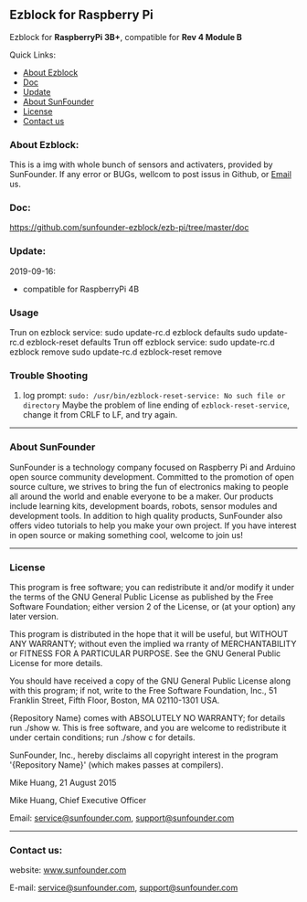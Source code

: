 ## Ezblock for Raspberry Pi
Ezblock for **RaspberryPi 3B+**, compatible for **Rev 4 Module B**

Quick Links:

 * [About Ezblock](#about_this_kit)
 * [Doc](#doc)
 * [Update](#update)
 * [About SunFounder](#about_sunfounder)
 * [License](#license)
 * [Contact us](#contact_us)

<a id="about_this_kit"></a>
### About Ezblock:
This is a img with whole bunch of sensors and activaters, provided by SunFounder. If any error or BUGs, wellcom to post issus in Github, or [Email](#contact_us) us.


<a id="doc"></a>
### Doc:
https://github.com/sunfounder-ezblock/ezb-pi/tree/master/doc


<a id="update"></a>
### Update:
2019-09-16:
 - compatible for RaspberryPi 4B

### Usage
Trun on ezblock service:
sudo update-rc.d ezblock defaults
sudo update-rc.d ezblock-reset defaults
Trun off ezblock service:
sudo update-rc.d ezblock remove
sudo update-rc.d ezblock-reset remove

### Trouble Shooting
1. log prompt: `sudo: /usr/bin/ezblock-reset-service: No such file or directory`
    Maybe the problem of line ending of `ezblock-reset-service`, change it from CRLF to LF, and try again.

----------------------------------------------
<a id="about_sunfounder"></a>
### About SunFounder
SunFounder is a technology company focused on Raspberry Pi and Arduino open source community development. Committed to the promotion of open source culture, we strives to bring the fun of electronics making to people all around the world and enable everyone to be a maker. Our products include learning kits, development boards, robots, sensor modules and development tools. In addition to high quality products, SunFounder also offers video tutorials to help you make your own project. If you have interest in open source or making something cool, welcome to join us!

----------------------------------------------
<a id="license"></a>
### License
This program is free software; you can redistribute it and/or modify it under the terms of the GNU General Public License as published by the Free Software Foundation; either version 2 of the License, or (at your option) any later version.

This program is distributed in the hope that it will be useful, but WITHOUT ANY WARRANTY; without even the implied wa rranty of MERCHANTABILITY or FITNESS FOR A PARTICULAR PURPOSE. See the GNU General Public License for more details.

You should have received a copy of the GNU General Public License along with this program; if not, write to the Free Software Foundation, Inc., 51 Franklin Street, Fifth Floor, Boston, MA 02110-1301 USA.

{Repository Name} comes with ABSOLUTELY NO WARRANTY; for details run ./show w. This is free software, and you are welcome to redistribute it under certain conditions; run ./show c for details.

SunFounder, Inc., hereby disclaims all copyright interest in the program '{Repository Name}' (which makes passes at compilers).

Mike Huang, 21 August 2015

Mike Huang, Chief Executive Officer

Email: service@sunfounder.com, support@sunfounder.com

----------------------------------------------
<a id="contact_us"></a>
### Contact us:
website:
    www.sunfounder.com

E-mail:
    service@sunfounder.com, support@sunfounder.com
